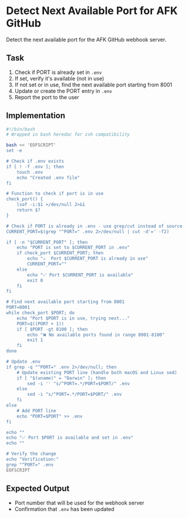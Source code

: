 # Detect Next Available Port for AFK GitHub

Detect the next available port for the AFK GitHub webhook server.

## Task

1. Check if PORT is already set in `.env`
2. If set, verify it's available (not in use)
3. If not set or in use, find the next available port starting from 8001
4. Update or create the PORT entry in `.env`
5. Report the port to the user

## Implementation

```bash
#!/bin/bash
# Wrapped in bash heredoc for zsh compatibility

bash << 'EOFSCRIPT'
set -e

# Check if .env exists
if [ ! -f .env ]; then
    touch .env
    echo "Created .env file"
fi

# Function to check if port is in use
check_port() {
    lsof -i:$1 >/dev/null 2>&1
    return $?
}

# Check if PORT is already in .env - use grep/cut instead of source
CURRENT_PORT=$(grep "^PORT=" .env 2>/dev/null | cut -d'=' -f2)

if [ -n "$CURRENT_PORT" ]; then
    echo "PORT is set to $CURRENT_PORT in .env"
    if check_port $CURRENT_PORT; then
        echo "⚠️  Port $CURRENT_PORT is already in use"
        CURRENT_PORT=""
    else
        echo "✅ Port $CURRENT_PORT is available"
        exit 0
    fi
fi

# Find next available port starting from 8001
PORT=8001
while check_port $PORT; do
    echo "Port $PORT is in use, trying next..."
    PORT=$((PORT + 1))
    if [ $PORT -gt 8100 ]; then
        echo "❌ No available ports found in range 8001-8100"
        exit 1
    fi
done

# Update .env
if grep -q "^PORT=" .env 2>/dev/null; then
    # Update existing PORT line (handle both macOS and Linux sed)
    if [ "$(uname)" = "Darwin" ]; then
        sed -i '' "s/^PORT=.*/PORT=$PORT/" .env
    else
        sed -i "s/^PORT=.*/PORT=$PORT/" .env
    fi
else
    # Add PORT line
    echo "PORT=$PORT" >> .env
fi

echo ""
echo "✅ Port $PORT is available and set in .env"
echo ""

# Verify the change
echo "Verification:"
grep "^PORT=" .env
EOFSCRIPT
```

## Expected Output

- Port number that will be used for the webhook server
- Confirmation that `.env` has been updated
